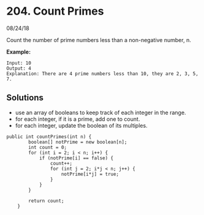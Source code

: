 # 204. Count Primes
08/24/18

Count the number of prime numbers less than a non-negative number, n.

**Example:**
```
Input: 10
Output: 4
Explanation: There are 4 prime numbers less than 10, they are 2, 3, 5, 7.
```

## Solutions
* use an array of booleans to keep track of each integer in the range.
* for each integer, if it is a prime, add one to count.
* for each integer, update the boolean of its multiples.
```
public int countPrimes(int n) {
        boolean[] notPrime = new boolean[n];
        int count = 0;
        for (int i = 2; i < n; i++) {
            if (notPrime[i] == false) {
                count++;
                for (int j = 2; i*j < n; j++) {
                    notPrime[i*j] = true;
                }
            }
        }

        return count;
    }
```    
